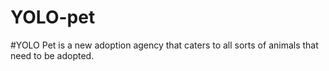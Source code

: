 # YOLO-pet
#YOLO Pet is a new adoption agency that caters to all sorts of animals that need to be adopted.
